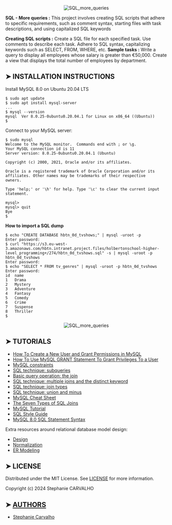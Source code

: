 <p align="center">
<img src="https://usa.bootcampcdn.com/wp-content/uploads/sites/106/2020/03/SQL-Coding-Class-San-Francisco-1.jpeg" alt="SQL_more_queries"/> </p>

<p>

**SQL - More queries :**
This project involves creating SQL scripts that adhere to specific requirements, such as comment syntax, starting files with task descriptions, and using capitalized SQL keywords

**Creating SQL scripts :**
Create a SQL file for each specified task.
Use comments to describe each task.
Adhere to SQL syntax, capitalizing keywords such as SELECT, FROM, WHERE, etc.
**Sample tasks :**
Write a query to display all employees whose salary is greater than €50,000.
Create a view that displays the total number of employees by department.

</p>

## ➤ INSTALLATION INSTRUCTIONS

Install MySQL 8.0 on Ubuntu 20.04 LTS
```
$ sudo apt update
$ sudo apt install mysql-server
...
$ mysql --version
mysql  Ver 8.0.25-0ubuntu0.20.04.1 for Linux on x86_64 ((Ubuntu))
$
```
Connect to your MySQL server:
```
$ sudo mysql
Welcome to the MySQL monitor.  Commands end with ; or \g.
Your MySQL connection id is 11
Server version: 8.0.25-0ubuntu0.20.04.1 (Ubuntu)

Copyright (c) 2000, 2021, Oracle and/or its affiliates.

Oracle is a registered trademark of Oracle Corporation and/or its
affiliates. Other names may be trademarks of their respective
owners.

Type 'help;' or '\h' for help. Type '\c' to clear the current input statement.

mysql>
mysql> quit
Bye
$
```
**How to import a SQL dump**
```
$ echo "CREATE DATABASE hbtn_0d_tvshows;" | mysql -uroot -p
Enter password:
$ curl "https://s3.eu-west-3.amazonaws.com/hbtn.intranet.project.files/holbertonschool-higher-level_programming+/274/hbtn_0d_tvshows.sql" -s | mysql -uroot -p hbtn_0d_tvshows
Enter password:
$ echo "SELECT * FROM tv_genres" | mysql -uroot -p hbtn_0d_tvshows
Enter password:
id  name
1   Drama
2   Mystery
3   Adventure
4   Fantasy
5   Comedy
6   Crime
7   Suspense
8   Thriller
$
```
<p align="center">
<img src="https://cdn.discordapp.com/attachments/1217825406699180052/1253097812330156062/Capture_decran_2024-06-19_232218.png?ex=66749dc7&is=66734c47&hm=f1e30faef638e2d041abcce4e469cee5c3248f50f7f064dab1551176c7364039&" alt="SQL_more_queries"/> </p>

## ➤ TUTORIALS

- [How To Create a New User and Grant Permissions in MySQL](https://www.digitalocean.com/community/tutorials/how-to-create-a-new-user-and-grant-permissions-in-mysql)
- [How To Use MySQL GRANT Statement To Grant Privileges To a User](https://www.mysqltutorial.org/mysql-administration/mysql-grant/)
- [MySQL constraints](https://zetcode.com/mysql/constraints/)
- [SQL technique: subqueries](https://web.csulb.edu/colleges/coe/cecs/dbdesign/dbdesign.php?page=sql/subqueries.php)
- [Basic query operation: the join](https://web.csulb.edu/colleges/coe/cecs/dbdesign/dbdesign.php?page=sql/join.php)
- [SQL technique: multiple joins and the distinct keyword](https://web.csulb.edu/colleges/coe/cecs/dbdesign/dbdesign.php?page=sql/multijoin.php)
- [SQL technique: join types](https://web.csulb.edu/colleges/coe/cecs/dbdesign/dbdesign.php?page=sql/jointypes.php)
- [SQL technique: union and minus](https://web.csulb.edu/colleges/coe/cecs/dbdesign/dbdesign.php?page=sql/setops.php)
- [MySQL Cheat Sheet](https://intellipaat.com/mediaFiles/2019/02/SQL-Commands-Cheat-Sheet.pdf?US)
- [The Seven Types of SQL Joins](https://tableplus.com/blog/2018/09/a-beginners-guide-to-seven-types-of-sql-joins.html)
- [MySQL Tutorial](https://www.youtube.com/watch?v=yPu6qV5byu4)
- [SQL Style Guide](https://www.sqlstyle.guide/)
- [MySQL 8.0 SQL Statement Syntax](https://dev.mysql.com/doc/refman/8.0/en/sql-statements.html)

Extra resources around relational database model design:

- [Design](https://www.guru99.com/database-design.html)
- [Normalization](https://www.guru99.com/database-normalization.html)
- [ER Modeling](https://www.guru99.com/er-modeling.html)

## ➤ LICENSE

Distributed under the MIT License. See [LICENSE](https://github.com/Stefani-web/holbertonschool-higher_level_programming/blob/main/SQL_more_queries/LICENSE) for more information.

Copyright (c) 2024 Stephanie CARVALHO

## ➤ [AUTHORS](https://github.com/Stefani-web/holbertonschool-higher_level_programming/blob/main/SQL_more_queries/AUTHORS)

* [Stephanie Carvalho](https://github.com/Stefani-web)
